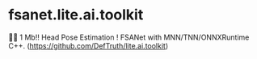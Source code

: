 # fsanet.lite.ai.toolkit
🍅🍅 1 Mb!! Head Pose Estimation ! FSANet with MNN/TNN/ONNXRuntime C++. (https://github.com/DefTruth/lite.ai.toolkit)
